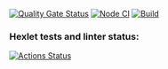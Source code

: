 [![Quality Gate Status](https://sonarcloud.io/api/project_badges/measure?project=AlenaDemon_frontend-project-11&metric=alert_status)](https://sonarcloud.io/summary/new_code?id=AlenaDemon_frontend-project-11)
[![Node CI](https://github.com/AlenaDemon/frontend-project-11/actions/workflows/nodejs.yml/badge.svg)](https://github.com/AlenaDemon/frontend-project-11/actions/workflows/nodejs.yml)
[![Build](https://github.com/AlenaDemon/frontend-project-11/actions/workflows/build.yml/badge.svg)](https://github.com/AlenaDemon/frontend-project-11/actions/workflows/build.yml)
### Hexlet tests and linter status:
[![Actions Status](https://github.com/AlenaDemon/frontend-project-11/actions/workflows/hexlet-check.yml/badge.svg)](https://github.com/AlenaDemon/frontend-project-11/actions)